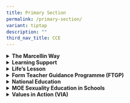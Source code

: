 ```yaml
---
title: Primary Section
permalink: /primary-section/
variant: tiptap
description: ""
third_nav_title: CCE
---
```

<div data-type="detailGroup" class="isomer-accordion isomer-accordion-white">
<details class="isomer-details">
<summary><strong>The Marcellin Way</strong>
</summary>
<div data-type="detailsContent" class="isomer-details-content">
<p></p>
<div class="isomer-image-wrapper">
<img style="width: 100%" height="auto" width="100%" alt="" src="/images/CCE/Primary/CCE Dept.jpg">
</div>
<p>
<br>The school’s Character and Citizenship Education (CCE) programme aim to
nurture Marists into Gentlemen of Faith, Vision and Service. Our flagship
programme, The Marcellin Way, is a 10-year programme that serves to provide
a holistic education for the Marists. The Marcellin Way embodies the meaningful
programmes and students outcomes we seek to achieve through the school-wide
CCE. These outcomes are derived from the Marist Values of Presence, Simplicity,
Family Spirit, Love of Work and In the Way of Mary. These values were distilled
in the life and experiences of Saint Marcellin Champagnat, who founded
the Marist Brothers in 1817. As Marists, our young gentlemen are nurtured
to live by the principle of upholding the Marist Values and school motto,&nbsp;
勤&nbsp;&nbsp; 勉&nbsp;&nbsp; 忠&nbsp;&nbsp; 勇.</p>
<p>To achieve these goals, the following programmes are offered:</p>
<ul>
<li>
<p><a href="https://www.marisstellahigh.moe.edu.sg/programmes/primary/cce/form-teacher-guidance-programme-ftgp/" rel="noopener noreferrer nofollow" target="_blank"><u>Character and Citizenship Education (CCE) Curriculum – STAR</u></a>
</p>
</li>
<li>
<p><a href="https://www.marisstellahigh.moe.edu.sg/programmes/primary/cce/national-education/" rel="noopener noreferrer nofollow" target="_blank"><u>National Education</u></a>
</p>
</li>
<li>
<p><a href="https://www.marisstellahigh.moe.edu.sg/programmes/primary/cce/sexuality-education/" rel="noopener noreferrer nofollow" target="_blank"><u>Sexuality Education</u></a>
</p>
</li>
<li>
<p><a href="https://www.marisstellahigh.moe.edu.sg/programmes/primary/cce/values-in-action-via/" rel="noopener noreferrer nofollow" target="_blank"><u>Values in Action – Caritas Programme</u></a>
</p>
</li>
<li>
<p><a href="https://www.marisstellahigh.moe.edu.sg/programmes/primary/cce/student-management/" rel="noopener noreferrer nofollow" target="_blank"><u>Student Leadership</u></a>
</p>
</li>
<li>
<p>Education and Career Guidance</p>
</li>
<li>
<p>Social Studies Curriculum</p>
</li>
<li>
<p>Inter-Cultural Experiences – ICE Programme</p>
</li>
<li>
<p>P3 Discovery Camp</p>
</li>
<li>
<p>P4 Explorers Camp</p>
</li>
<li>
<p>P5 Outdoor Adventure Camp</p>
</li>
</ul>
</div>
</details>
<details class="isomer-details">
<summary><strong>Learning Support</strong>
</summary>
<div data-type="detailsContent" class="isomer-details-content">
<p></p>
<div class="isomer-image-wrapper">
<img style="width: 100%" height="auto" width="100%" alt="" src="/images/CCE/Primary/Student management.jpg">
</div>
<p></p>
<p>The Learning Support Intervention Programme aims to:</p>
<ul>
<li>
<p>Provide learning support to pupils who enter Primary 1 with weak&nbsp;English
language and literacy skills; and</p>
</li>
<li>
<p>Provide additional support to pupils who do not have foundational&nbsp;numeracy
skills and knowledge to access the Primary 1 Maths curriculum.</p>
</li>
</ul>
<p>To achieve these goals, the following programmes are offered:</p>
<ul>
<li>
<p>Learning Support Programme (LSP)</p>
</li>
<li>
<p>Learning Support for Maths (LSM)</p>
</li>
</ul>
</div>
</details>
<details class="isomer-details">
<summary><strong>Life’s Lesson</strong>
</summary>
<div data-type="detailsContent" class="isomer-details-content">
<p></p>
<div class="isomer-image-wrapper">
<img style="width: 100%" height="auto" width="100%" alt="" src="/images/CCE/Primary/good wheelchair 3.jpg">
</div>
<p></p>
<p>On 8 November 2017, as part of the Project CARE programme, 34 of us, P6
Marists, visited the Saint Theresa’s Home, a Nursing Home for the elderly,
established in 1935 by the Little Sisters of the Poor.</p>
<p>Before the visit, we had to learn some Cantonese so that we would be able
to converse with the elderly folks at the home. We also had to learn how
to hold a decent conversation with a stranger. We met and discussed as
a team on what activities we could possibly conduct for the elderly. So
how did our visit go?</p>
<p>Our mission that day was to bring joy to the elderly, through love and
service. Firstly, we played Bingo with the elderly. The elderly found it
challenging to spot the numbers because of their failing eyesight and we
had to help them with this. The winners were REALLY happy.</p>
<p>It was very humbling to see such a BRIGHT smile on the crinkly face of
an elderly when they got hold of a packet drink and biscuit. It made me
think how simple their lives were and how complicated I had made my life
to be. Our team of Marists made sure all the elderly were winners eventually!
We really wanted everyone in the room to be happy.&nbsp;</p>
<p>We then served the elderly ice-cream, bananas and grapes. Many of the
elderly were delighted with the ice cream. This was no expensive ice cream,
just the usual POTONG stick ice-cream from NTUC. Once again, I was humbled
by how the little things in life could make them so happy.</p>
<p>After eating, we played more games with the elderly. Now, this was challenging.
Despite our efforts, we did struggle in keeping the elderly engaged as
they were very tired and sleepy in the humid afternoon. They could not
completely understand us despite our best efforts to speak Cantonese. We
persevered though, trying our best to make the elderly smile.</p>
<p>At this point in time, my friends who had volunteered to clean the wheelchairs
were back in the activity room. Their PE T-shirts were plastered to their
bodies, and they were drenched in sweat as they had been working really
hard under the hot sun to wash and dry the wheelchairs for the elderly.
I was impressed by their determination. They did not utter a single word
of complaint. Instead, they kept asking me if they could also help out.</p>
<p>I got to push some of the elderly on their wheelchairs, around the home,
for some fresh air. I was surprised that the elderly, though not in the
pink of health, were actively involved in growing the vegetables they consumed
in the Home’s garden. I was inspired by their fierce commitment and independence.</p>
<p>It was indeed an afternoon well spent. I could have just simply stayed
at home and play games on my mobile phone or watch television, but I am
glad I did not.</p>
<p>Many of the elderly are ill and lonely. They needed their wheelchairs
to move about. They did not seem to get many visitors and were visibly
happy to see young people like us visiting them. The visit to the Home
has helped me appreciate what I have. I should not take my health and the
people around me for granted. I am more determined to lead a healthy life
in order to stay healthy and I will appreciate my family. I think we should
never ever put our parents in an elderly home.</p>
<p>It was unfortunate that we could only spend 2 hours at the Home. If it
had been longer, I am sure we would all benefit even more from the collective
wisdom of the elderly. They have a wealth of real-life experiences to share
with us.</p>
<p>I would like to end my sharing by encouraging all of you to participate
actively whenever you are invited by your teachers to volunteer your time
and service to help the less fortunate around us. I am happy that I had
the chance to live out the Marist Creed, by giving love and service to
others. I hope you will get a chance to do so too.&nbsp;</p>
<p>Tan Jing De (6D)&nbsp;–&nbsp;2017</p>
</div>
</details>
<details class="isomer-details">
<summary><strong>Form Teacher Guidance Programme (FTGP)</strong>
</summary>
<div data-type="detailsContent" class="isomer-details-content">
<p></p>
<div class="isomer-image-wrapper">
<img style="width: 100%" height="auto" width="100%" alt="" src="/images/CCE/Primary/FTGP.jpg">
</div>
<p></p>
<p><strong>To achieve these goals, the following programmes are offered:</strong>
</p>
<p><u>STAR Programme</u>
</p>
<p>1. STAR Lessons</p>
<p>It is a Form Teacher Guided Period which includes customized Character
Education packages that nurture Social Emotional (SE) Competencies within
the Marist Gentleman, anchored on the 5 Marist Values. The SE domains are:</p>
<ul>
<li>
<p>Self-Awareness</p>
</li>
<li>
<p>Self-Management</p>
</li>
<li>
<p>Social Awareness</p>
</li>
<li>
<p>Relationship Management</p>
</li>
<li>
<p>Responsible Decision Making</p>
</li>
</ul>
<p>2.&nbsp; STAR Time</p>
<p>Enriched student-teacher activities to build positive relationships within
the class.</p>
<p><u>CCE CL (CME)</u>
</p>
<p>The curriculum entails character education lessons conducted in Chinese
Language to impart the knowledge, skills, values and attitudes, to support
the STAR lessons. As an SAP school, the CCE CL lessons integrate elements
of Chinese culture to further develop the identity of a bi-cultural Marist.</p>
<p><u>Social Studies</u>
</p>
<p>1.&nbsp;Curriculum</p>
<p>Spiral curriculum which builds upon nurturing:</p>
<ul>
<li>
<p>Informed citizen</p>
</li>
<li>
<p>Concerned citizen</p>
</li>
<li>
<p>Participative citizen</p>
</li>
</ul>
<p>2.&nbsp;Experiences – Field-based learning</p>
<ul>
<li>
<p>Lower Primary – Collaboration with PAL</p>
</li>
<li>
<p>Middle Primary – Kampong Glam, Little India, P4 Explorers Camp</p>
</li>
<li>
<p>Upper Primary – Maritime Museum</p>
</li>
</ul>
<p><u>Education and Career Guidance</u>
</p>
<p>1.&nbsp;ECG Packages</p>
<p>The various hands-on activities will create an awareness of the different
career options in various industries and how they contribute to the well-functioning
of society.</p>
<p>2.&nbsp;Career Fiesta</p>
<p>Students will select from a range of sharing sessions helmed by our parent
speakers. It will be a meaningful opportunity for them to have a more in-depth
look at a variety of occupations and appreciate how they contribute meaningfully
to the society.</p>
<p>3.&nbsp;MySkillsFuture Portal</p>
<p>A hands-on session in the computer lab that enables students to access
information that may help students make informed decisions at each key
education stage for the successful transition from school to further education
or work.</p>
</div>
</details>
<details class="isomer-details">
<summary><strong>National Education</strong>
</summary>
<div data-type="detailsContent" class="isomer-details-content">
<p></p>
<div class="isomer-image-wrapper">
<img style="width: 100%" height="auto" width="100%" alt="" src="/images/CCE/Primary/National-Education.jpg">
</div>
<p></p>
<p><strong>To achieve these goals, the following programmes are offered:</strong>
</p>
<ul>
<li>
<p>National Education events</p>
<ul>
<li>
<p>P5 NE Show</p>
</li>
<li>
<p>Total Defence Day</p>
</li>
<li>
<p>National Day</p>
</li>
</ul>
</li>
<li>
<p>Inter-cultural Engagement (ICE) and experiences which include exposure
to language and on-site visits to cultural heritage areas and enclaves</p>
<ul>
<li>
<p>Cultural Celebrations</p>
</li>
<li>
<p>Field-based Learning</p>
</li>
<li>
<p>Conversational Malay</p>
</li>
<li>
<p>Racial Harmony Day</p>
</li>
<li>
<p>International Friendship Day</p>
</li>
</ul>
</li>
<li>
<p>Commemoration of cultural celebrations such as Hari Raya and Deepavali
to celebrate the differences in our community</p>
</li>
</ul>
</div>
</details>
<details class="isomer-details">
<summary><strong>MOE Sexuality Education in Schools</strong>
</summary>
<div data-type="detailsContent" class="isomer-details-content">
<p></p>
<div class="isomer-image-wrapper">
<img style="width: 100%" height="auto" width="100%" alt="" src="/images/CCE/Primary/SE.jpg">
</div>
<p></p>
<p><strong>MOE Sexuality Education in Schools</strong>
</p>
<p>1.&nbsp;&nbsp;&nbsp;&nbsp;&nbsp;&nbsp;&nbsp;Sexuality Education (SEd)
in schools aims to enable students to understand the physiological, social
and emotional changes they experience as they mature, develop healthy and
rewarding relationships with others, including those with members of the
opposite sex, and make wise, informed and responsible decisions on sexuality
matters. SEd is premised on the importance of the family as the basic unit
of society. This means encouraging healthy, heterosexual marriages and
stable nuclear family units with extended family support. The teaching
and learning of SEd is based on respect for the values and beliefs of the
different ethnic and religious communities in Singapore on sexuality issues.</p>
<p>2.&nbsp;&nbsp;&nbsp;&nbsp;&nbsp;&nbsp; The&nbsp;<strong>Goals</strong>&nbsp;of
Sexuality Education are:</p>
<p>(a)&nbsp; Support students in managing their physiological, social and
emotional changes as they grow up and develop safe and healthy relationships.</p>
<p>(b)&nbsp;Guide students to make wise, informed and responsible decisions
on sexuality matters.</p>
<p>(c)&nbsp;Help students develop a moral compass and respect for themselves
and others by having positive mainstream values and attitudes about sexuality
that are premised on the family as the basic unit of society.</p>
<p>3.&nbsp;&nbsp;&nbsp;&nbsp;&nbsp;&nbsp; The&nbsp;<strong>Key Messages</strong>&nbsp;of
Sexuality Education are:</p>
<p>(a)&nbsp;Love and respect yourself as you love and respect others;</p>
<p>(b)&nbsp;Build positive relationships based on love and respect (which
are the foundation for strong families);</p>
<p>(c)&nbsp;Make responsible decisions for yourself, your family and society;
and</p>
<p>(d)&nbsp;Abstinence before marriage is the best protection against STIs/HIV
and unintended pregnancies. Casual sex can harm and hurt you and your loved
ones.</p>
<p>You may&nbsp;click&nbsp;<a href="https://go.gov.sg/moe-sexuality-education" rel="noopener noreferrer nofollow" target="_blank"><u>here</u></a>&nbsp;for
more information on MOE Sexuality Education.</p>
<p><strong>OVERVIEW OF SEXUALITY EDUCATION PROGRAMME FOR 2025 Programme</strong>
</p>
<p><strong>MARIS STELLA HIGH SCHOOL (PRIMARY)</strong>
</p>
<p>4.&nbsp;&nbsp;&nbsp;&nbsp;&nbsp;&nbsp;&nbsp; Sexuality Education is delivered
in a holistic manner through the school curriculum.&nbsp;The content for
Sexuality Education is grouped into five main themes: Human Development,
Interpersonal Relationships, Sexual Health, Sexual Behaviour, and, Culture,
Society and Law. You may click&nbsp;<a href="https://go.gov.sg/moe-sexuality-education-scope" rel="noopener noreferrer nofollow" target="_blank"><u>here</u></a>&nbsp;for
more information on the scope of Sexuality Education in the school curriculum.</p>
<p>5.&nbsp;&nbsp;&nbsp;&nbsp;&nbsp;&nbsp;&nbsp; The subjects that incorporate
topics on sexuality include:</p>
<p>a.&nbsp;&nbsp;&nbsp;&nbsp;&nbsp;&nbsp;&nbsp;Science</p>
<p>b.&nbsp;&nbsp;&nbsp;&nbsp;&nbsp;&nbsp;&nbsp;Character and Citizenship
Education (CCE)</p>
<p><strong>Sexuality Education Lessons</strong>:</p>
<p>6.&nbsp;&nbsp;&nbsp;&nbsp;&nbsp;&nbsp;&nbsp; The upper primary years mark
the onset of puberty. With better nutrition and improved health care, children
are reaching puberty at a younger age and have to grapple with physical,
emotional and psychological changes in themselves. The implication is that
our children are becoming biologically ready for sexual activity sooner
without necessarily having the corresponding cognitive or emotional maturity
to modulate their behaviours. Furthermore, our young are also exposed to
a wide range of influences that could endanger health and undermine the
integrity of the family. Our students require guidance so that they can
respond with discernment to the sexual messages in the media and other
sources.</p>
<p>7.&nbsp;&nbsp;&nbsp;&nbsp;&nbsp;&nbsp;&nbsp; Sexuality Education (SEd)
lessons are taught as part of CCE (FTGP) at Primary 5 and 6. Through these
lessons, students will learn healthy ways to manage the physiological,
social and emotional changes in their growing years. They learn to build
healthy and rewarding relationships with others, including those with members
of the opposite sex. Students are also guided to make wise, informed and
responsible decisions to keep themselves safe from sexuality-related risks.</p>
<p><strong>Information for Parents</strong>
</p>
<p>8.&nbsp;&nbsp;&nbsp;&nbsp;&nbsp;&nbsp;&nbsp; Parents may opt their children
out of Sexuality Education lessons, and/or supplementary Sexuality Education
programmes by MOE-approved external providers.</p>
<p>9.&nbsp;&nbsp;&nbsp;&nbsp;&nbsp;&nbsp;&nbsp; Parents who wish to opt their
children out of the Sexuality Education lessons need to complete an opt-out
form via Parent Gateway. This form will be communicated to parents at the
start of the year. The completed opt-out form is to be submitted by 31/04/2025.</p>
<p>10.&nbsp;&nbsp;&nbsp;&nbsp;&nbsp;&nbsp;&nbsp; Parents can contact the
school at Ms Noradlina via email at <a href="https://go.gov.sg/moe-sexuality-education" rel="noopener noreferrer nofollow" target="_blank">noradlina_mohamed@schools.gov.sg</a> for
discussion or to seek clarification about the school’s Sexuality Education
programme.</p>
<p></p>
<div class="isomer-image-wrapper">
<img style="width: 100%" height="auto" width="100%" alt="" src="/images/CCE/Primary/SEL2024_1_.JPG">
</div>
<p></p>
<div class="isomer-image-wrapper">
<img style="width: 100%" height="auto" width="100%" alt="" src="/images/CCE/Primary/SEL2024_2_.JPG">
</div>
<p></p>
<div class="isomer-image-wrapper">
<img style="width: 100%" height="auto" width="100%" alt="" src="/images/CCE/Primary/SEL2024_3_.JPG">
</div>
<p></p>
<div class="isomer-image-wrapper">
<img style="width: 100%" height="auto" width="100%" alt="" src="/images/CCE/Primary/pg 4.jpg">
</div>
<p></p>
<div class="isomer-image-wrapper">
<img style="width: 100%" height="auto" width="100%" alt="" src="/images/CCE/Primary/pg 5.jpg">
</div>
<p></p>
<p></p>
<div class="isomer-image-wrapper">
<img style="width: 100%" height="auto" width="100%" alt="" src="/images/CCE/Primary/pg 6.jpg">
</div>
<p></p>
<div class="isomer-image-wrapper">
<img style="width: 100%" height="auto" width="100%" alt="" src="/images/CCE/Primary/pg 7.jpg">
</div>
<p></p>
</div>
</details>
<details class="isomer-details">
<summary><strong>Values in Action (VIA)</strong>
</summary>
<div data-type="detailsContent" class="isomer-details-content">
<p></p>
<div class="isomer-image-wrapper">
<img style="width: 100%" height="auto" width="100%" alt="" src="/images/CCE/Primary/Value in action.jpg">
</div>
<p></p>
<p><strong>To achieve these goals, the following programmes are offered:</strong>
</p>
<ul>
<li>
<p>CARITAS Level Projects</p>
<ul>
<li>
<p>P3: Food From the Heart</p>
</li>
<li>
<p>P4: Racial Harmony Fundraising</p>
</li>
<li>
<p>P5 and P6: Visit to St Theresa’s Home</p>
</li>
</ul>
</li>
<li>
<p>School-wide - Care for environment</p>
<ul>
<li>
<p>Cleanliness</p>
</li>
<li>
<p>Conservation</p>
</li>
</ul>
</li>
<li>
<p>Commemoration of cultural celebrations such as Hari Raya and Deepavali
to celebrate the differences in our community</p>
</li>
<li>
<p>Level Camps</p>
</li>
<li>
<p>Care for peers and school</p>
<ul>
<li>
<p>Back to School</p>
</li>
<li>
<p>P1 Orientation</p>
</li>
<li>
<p>P5 Befrienders</p>
</li>
</ul>
</li>
<li>
<p>Singapore Agents Programme</p>
</li>
</ul>
</div>
</details>
</div>
<p></p>
<p></p>
<p></p>
<p></p>